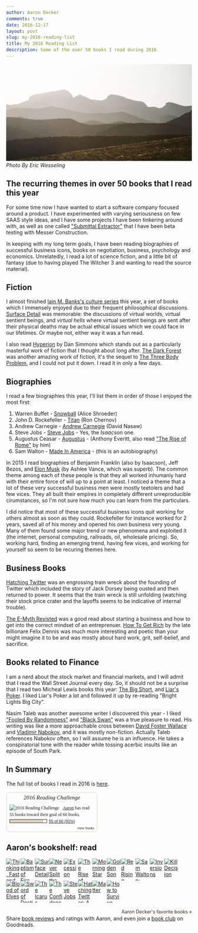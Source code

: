 ```yaml
---
author: Aaron Decker
comments: true
date: 2016-12-17
layout: post
slug: my-2016-reading-list
title: My 2016 Reading List
description: Some of the over 50 books I read during 2016
---
```


![colorado](/images/blog/erics/DSC_7719.jpg)
  _Photo By Eric Wesseling_

## The recurring themes in over 50 books that I read this year

For some time now I have wanted to start a software company focused around a product. I have experimented with varying seriousness on few SAAS style ideas, and I have some projects I have been tinkering around with, as well as one called ["Submittal Extractor"](http://submittalextractor.com/) that I have been beta testing with Messer Construction.

In keeping with my long term goals, I have been reading biographies of successful business icons, books on negotiation, business, psychology and economics. Unrelatedly, I read a lot of science fiction, and a little bit of fantasy (due to having played The Witcher 3 and wanting to read the source material).



## Fiction

I almost finished [Iain M. Banks's culture series](https://en.wikipedia.org/wiki/Culture_series) this year, a set of books which I immensely enjoyed due to their frequent philosophical discussions. [Surface Detail](http://amzn.to/2hIRHHf) was memorable: the discussions of virtual worlds, virtual sentient beings, and _virtual hells_ where virtual sentient beings are sent after their physical deaths may be actual ethical issues which we could face in our lifetimes. Or maybe not, either way it was a fun read.

I also read [Hyperion](http://amzn.to/2hNwKea) by Dan Simmons which stands out as a particularly masterful work of fiction that I thought about long after. [The Dark Forest](http://amzn.to/2hNpWNk) was another amazing work of fiction, it's the sequel to [The Three Body Problem](http://amzn.to/2gZ9v2m), and I could not put it down. I read it in only a few days.



## Biographies

I read a few biographies this year, I'll list them in order of those I enjoyed the most first:

 1. Warren Buffet - [Snowball](http://amzn.to/2gPe2AS) (Alice Shroeder)
 2. John D. Rockefeller - [Titan](http://amzn.to/2hW7XYt) (Ron Chernov)
 3. Andrew Carnegie - [Andrew Carnegie](http://amzn.to/2hIYKjo) (David Nasaw)
 4. Steve Jobs - [Steve Jobs](http://amzn.to/2hJa2GN) - Yes, the _Isaacson_ one.
 5. Augustus Ceasar - [Augustus](http://amzn.to/2gZkZmm) - (Anthony Everitt, also read ["The Rise of Rome"](http://amzn.to/2i3ALKF) by him)
 6. Sam Walton - [Made In America](http://amzn.to/2hIVN21) - (this is an autobiography)

In 2015 I read biographies of Benjamin Franklin (also by Isaacson), Jeff Bezos, and [Elon Musk](http://amzn.to/2i3pzxs) (by Ashlee Vance, which was superb). The common theme among each of these people is that they all worked inhumanly hard with their entire force of will up to a point at least. I noticed a theme that a lot of these very successful business men were mostly teetolers and had few vices. They all built their empires in completely different unreproducible cirumstances, so I'm not sure how much you can learn from the particulars.

I did notice that most of these successful business icons quit working for others almost as soon as they could. Rockefeller for instance worked for 2 years, saved all of his money and opened his own business very young. Many of them found some major trend or new phenomena and exploited it (the internet, personal computing, railroads, oil, wholesale pricing). So, working hard, finding an emerging trend, having few vices, and working for yourself so seem to be recuring themes here.


## Business Books

[Hatching Twitter](http://amzn.to/2gPhStI) was an engrossing train wreck about the founding of Twitter which included the story of Jack Dorsey being ousted and then returned to power. It seems that the train wreck is still unfolding (watching their stock price crater and the layoffs seems to be indicative of internal trouble).

[The E-Myth Revisted](http://amzn.to/2gZnEwh) was a good read about starting a business and how to get into the correct mindset of an entreprenuer. [How To Get Rich](http://amzn.to/2i3EEzg) by the late billionare Felix Dennis was much more interesting and poetic than your might imagine it to be and was mostly about hard work, grit, self-belief, and sacrifice.




## Books related to Finance

I am a nerd about the stock market and financial markets, and I will admit that I read the Wall Street Journal every day. So, it should not be a surprise that I read two Micheal Lewis books this year: [The Big Short](http://amzn.to/2gPnX9z), and [Liar's Poker](http://amzn.to/2hJ5eyu). I liked Liar's Poker a lot and followed it up by re-reading "Bright Lights Big City".

Nasim Taleb was another awesome writer I discovered this year - I liked ["Fooled By Randomness"](http://amzn.to/2i3vPFx) and ["Black Swan"](http://amzn.to/2hWkPxX) was a true pleasure to read. His writing was like a more approachable cross between [David Foster Wallace](https://en.wikipedia.org/wiki/David_Foster_Wallace) and [Vladimir Nabokov](https://en.wikipedia.org/wiki/Vladimir_Nabokov), and it was mostly non-fiction. Actually Taleb references Nabokov often, so I will assume he is an influence. He takes a conspiratorial tone with the reader while tossing acerbic insults like an episode of South Park.




## In Summary

The full list of books I read in 2016 is [here](https://www.goodreads.com/user_challenges/4534034).


<div id="gr_challenge_3890" style="border: 2px solid #EBE8D5; border-radius:10px; padding: 0px 7px 0px 7px; max-width:230px; min-height: 100px">
  <div id="gr_challenge_progress_body_3890" style="font-size: 12px; font-family: georgia,serif;line-height: 18px">
    <h3 style="margin: 4px 0 10px; font-weight: normal; text-align: center">
      <a style="text-decoration: none; font-family:georgia,serif;font-style:italic; font-size: 1.1em" href="https://www.goodreads.com/challenges/3890-2016-reading-challenge">2016 Reading Challenge</a>
    </h3>
        <div class="challengePic">
          <a href="https://www.goodreads.com/challenges/3890-2016-reading-challenge"><img alt="2016 Reading Challenge" style="float:left; margin-right: 10px; border: 0 none" src="https://images.gr-assets.com/challenges/1451432479p2/3890.jpg" /></a>
        </div>
      <div>
        <a href="https://www.goodreads.com/user/show/43934436-aaron-decker">Aaron</a> has
             read 55 books toward
             their goal of
             60 books.
      </div>
      <div style="width: 100px; margin: 4px 5px 5px 0; float: left; border: 1px solid #382110; height: 8px; overflow: hidden; background-color: #FFF">
        <div style="width: 91%; background-color: #D7D2C4; float: left"><span style="visibility:hidden">hide</span></div>
      </div>
      <div style="font-family: arial, verdana, helvetica, sans-serif;font-size:90%">
        <a href="https://www.goodreads.com/user_challenges/4534034">55 of 60 (91%)</a>
      </div>
        <div style="text-align: right;">
          <a style="text-decoration: none; font-size: 10px;" href="https://www.goodreads.com/user_challenges/4534034">view books</a>
        </div>
  </div>
	<script src="https://www.goodreads.com/user_challenges/widget/43934436-aaron-decker?challenge_id=3890&v=2"></script>
</div>



<style type="text/css" media="screen">
  .gr_grid_container {
    /* customize grid container div here. eg: width: 500px; */
  }

  .gr_grid_book_container {
    /* customize book cover container div here */
    float: left;
    width: 39px;
    height: 60px;
    padding: 0px 0px;
    overflow: hidden;
  }
</style>
<div id="gr_grid_widget_1482083590">
  <!-- Show static html as a placeholder in case js is not enabled - javascript include will override this if things work -->
      <h2>
<a style="text-decoration: none;" href="https://www.goodreads.com/review/list/43934436-aaron-decker?shelf=read&utm_medium=api&utm_source=grid_widget">Aaron's bookshelf: read</a>
</h2>
<div class="gr_grid_container">
<div class="gr_grid_book_container"><a title="Thinking, Fast and Slow" href="https://www.goodreads.com/book/show/11468377-thinking-fast-and-slow"><img alt="Thinking, Fast and Slow" border="0" src="https://images.gr-assets.com/books/1317793965s/11468377.jpg" /></a></div>
<div class="gr_grid_book_container"><a title="Baptism of Fire (The Witcher #5)" href="https://www.goodreads.com/book/show/18656031-baptism-of-fire"><img alt="Baptism of Fire" border="0" src="https://images.gr-assets.com/books/1443279182s/18656031.jpg" /></a></div>
<div class="gr_grid_book_container"><a title="Surface Detail" href="https://www.goodreads.com/book/show/7937744-surface-detail"><img alt="Surface Detail" border="0" src="https://images.gr-assets.com/books/1287893375s/7937744.jpg" /></a></div>
<div class="gr_grid_book_container"><a title="Never Split the Difference: Negotiating As If Your Life Depended On It" href="https://www.goodreads.com/book/show/26156469-never-split-the-difference"><img alt="Never Split the Difference: Negotiating As If Your Life Depended On It" border="0" src="https://images.gr-assets.com/books/1460910517s/26156469.jpg" /></a></div>
<div class="gr_grid_book_container"><a title="Excession (Culture, #5)" href="https://www.goodreads.com/book/show/12013.Excession"><img alt="Excession" border="0" src="https://images.gr-assets.com/books/1288930712s/12013.jpg" /></a></div>
<div class="gr_grid_book_container"><a title="The Rise of Rome: The Making of the World's Greatest Empire" href="https://www.goodreads.com/book/show/13155133-the-rise-of-rome"><img alt="The Rise of Rome: The Making of the World's Greatest Empire" border="0" src="https://images.gr-assets.com/books/1344368906s/13155133.jpg" /></a></div>
<div class="gr_grid_book_container"><a title="Morning Star (Red Rising, #3)" href="https://www.goodreads.com/book/show/18966806-morning-star"><img alt="Morning Star" border="0" src="https://images.gr-assets.com/books/1461354277s/18966806.jpg" /></a></div>
<div class="gr_grid_book_container"><a title="Golden Son (Red Rising, #2)" href="https://www.goodreads.com/book/show/18966819-golden-son"><img alt="Golden Son" border="0" src="https://images.gr-assets.com/books/1394684475s/18966819.jpg" /></a></div>
<div class="gr_grid_book_container"><a title="Red Rising (Red Rising, #1)" href="https://www.goodreads.com/book/show/15839976-red-rising"><img alt="Red Rising" border="0" src="https://images.gr-assets.com/books/1461354651s/15839976.jpg" /></a></div>
<div class="gr_grid_book_container"><a title="Sam Walton: Made In America" href="https://www.goodreads.com/book/show/10631.Sam_Walton"><img alt="Sam Walton: Made In America" border="0" src="https://images.gr-assets.com/books/1463939506s/10631.jpg" /></a></div>
<div class="gr_grid_book_container"><a title="Inversions (Culture, #6)" href="https://www.goodreads.com/book/show/12017.Inversions"><img alt="Inversions" border="0" src="https://images.gr-assets.com/books/1288930844s/12017.jpg" /></a></div>
<div class="gr_grid_book_container"><a title="Kill Decision" href="https://www.goodreads.com/book/show/15808659-kill-decision"><img alt="Kill Decision" border="0" src="https://images.gr-assets.com/books/1365395383s/15808659.jpg" /></a></div>
<div class="gr_grid_book_container"><a title="Blood of Elves (The Witcher, #3)" href="https://www.goodreads.com/book/show/6043781-blood-of-elves"><img alt="Blood of Elves" border="0" src="https://images.gr-assets.com/books/1443278828s/6043781.jpg" /></a></div>
<div class="gr_grid_book_container"><a title="Sword of Destiny (The Witcher, #2)" href="https://www.goodreads.com/book/show/18215192-sword-of-destiny"><img alt="Sword of Destiny" border="0" src="https://images.gr-assets.com/books/1443434136s/18215192.jpg" /></a></div>
<div class="gr_grid_book_container"><a title="The Icarus Deception: How High Will You Fly?" href="https://www.goodreads.com/book/show/15843041-the-icarus-deception"><img alt="The Icarus Deception: How High Will You Fly?" border="0" src="https://images.gr-assets.com/books/1355795227s/15843041.jpg" /></a></div>
<div class="gr_grid_book_container"><a title="The Confidence Game: Why We Fall for It . . . Every Time" href="https://www.goodreads.com/book/show/25387895-the-confidence-game"><img alt="The Confidence Game: Why We Fall for It . . . Every Time" border="0" src="https://images.gr-assets.com/books/1440853071s/25387895.jpg" /></a></div>
<div class="gr_grid_book_container"><a title="Steve Jobs" href="https://www.goodreads.com/book/show/11084145-steve-jobs"><img alt="Steve Jobs" border="0" src="https://images.gr-assets.com/books/1327861368s/11084145.jpg" /></a></div>
<div class="gr_grid_book_container"><a title="Hatching Twitter: A True Story of Money, Power, Friendship, and Betrayal" href="https://www.goodreads.com/book/show/18656827-hatching-twitter"><img alt="Hatching Twitter: A True Story of Money, Power, Friendship, and Betrayal" border="0" src="https://images.gr-assets.com/books/1381332539s/18656827.jpg" /></a></div>
<div class="gr_grid_book_container"><a title="Matter" href="https://www.goodreads.com/book/show/886066.Matter"><img alt="Matter" border="0" src="https://images.gr-assets.com/books/1327954631s/886066.jpg" /></a></div>
<div class="gr_grid_book_container"><a title="How to Survive Without a Salary: Learning How to Live the Conserver Lifestyle" href="https://www.goodreads.com/book/show/579946.How_to_Survive_Without_a_Salary"><img alt="How to Survive Without a Salary: Learning How to Live the Conserver Lifestyle" border="0" src="https://images.gr-assets.com/books/1388198492s/579946.jpg" /></a></div>
<br style="clear: both"/><br/><a class="gr_grid_branding" style="font-size: .9em; color: #382110; text-decoration: none; float: right; clear: both" href="https://www.goodreads.com/user/show/43934436-aaron-decker">Aaron Decker's favorite books »</a>
<noscript><br/>Share <a href="/">book reviews</a> and ratings with Aaron, and even join a <a href="/group">book club</a> on Goodreads.</noscript>
</div>

</div>
<script src="https://www.goodreads.com/review/grid_widget/43934436.Aaron's%20bookshelf:%20read?cover_size=small&hide_link=&hide_title=&num_books=50&order=d&shelf=read&sort=date_read&widget_id=1482083590" type="text/javascript" charset="utf-8"></script>
